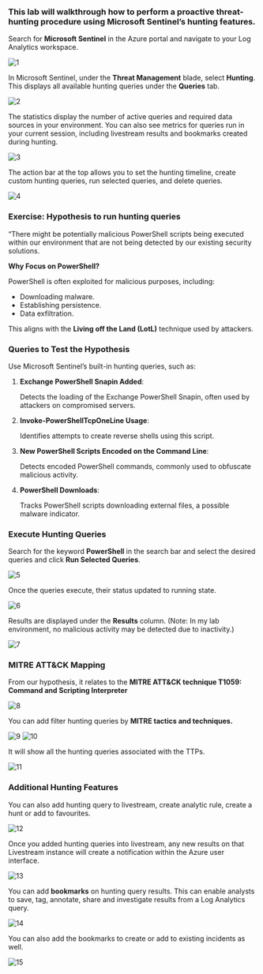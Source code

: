 ### This lab will walkthrough how to perform a proactive threat-hunting procedure using Microsoft Sentinel’s hunting features.

Search for **Microsoft Sentinel** in the Azure portal and navigate to your Log Analytics workspace.

![1](https://github.com/user-attachments/assets/bdc3b0c5-4429-4c4a-ae52-220e97733965)

In Microsoft Sentinel, under the **Threat Management** blade, select **Hunting**. This displays all available hunting queries under the **Queries** tab.

![2](https://github.com/user-attachments/assets/ad59d02e-2fbe-47b4-8f4f-923348f39c3c)

The statistics display the number of active queries and required data sources in your environment. You can also see metrics for queries run in your current session, including livestream results and bookmarks created during hunting.

![3](https://github.com/user-attachments/assets/841d8637-8fa7-40ca-a6ad-2a1c0bbe331a)

The action bar at the top allows you to set the hunting timeline, create custom hunting queries, run selected queries, and delete queries.

![4](https://github.com/user-attachments/assets/f6a2a497-bdcd-4796-a406-6752ffc16cde)

### Exercise: Hypothesis to run hunting queries

“There might be potentially malicious PowerShell scripts being executed within our environment that are not being detected by our existing security solutions.

**Why Focus on PowerShell?**

PowerShell is often exploited for malicious purposes, including:

- Downloading malware.
- Establishing persistence.
- Data exfiltration.

This aligns with the **Living off the Land (LotL)** technique used by attackers.

### Queries to Test the Hypothesis

Use Microsoft Sentinel’s built-in hunting queries, such as:

1. **Exchange PowerShell Snapin Added**:
    
    Detects the loading of the Exchange PowerShell Snapin, often used by attackers on compromised servers.
    
2. **Invoke-PowerShellTcpOneLine Usage**:
    
    Identifies attempts to create reverse shells using this script.
    
3. **New PowerShell Scripts Encoded on the Command Line**:
    
    Detects encoded PowerShell commands, commonly used to obfuscate malicious activity.
    
4. **PowerShell Downloads**:
    
    Tracks PowerShell scripts downloading external files, a possible malware indicator.
    

### Execute Hunting Queries

Search for the keyword **PowerShell** in the search bar and select the desired queries and click **Run Selected Queries**.

![5](https://github.com/user-attachments/assets/e33051e8-5928-44fe-b283-bcf68ac70380)

Once the queries execute, their status updated to running state.

![6](https://github.com/user-attachments/assets/47eff468-5aec-4522-a32f-74b4a9a7be85)

Results are displayed under the **Results** column. (Note: In my lab environment, no malicious activity may be detected due to inactivity.)

![7](https://github.com/user-attachments/assets/dc810596-119a-4544-aedf-b907167d0ab7)

### MITRE ATT&CK Mapping

From our hypothesis, it relates to the **MITRE ATT&CK technique T1059: Command and Scripting Interpreter**

![8](https://github.com/user-attachments/assets/6326ee73-1cdd-4c6a-9b91-338c8b731483)

You can add filter hunting queries by **MITRE tactics and techniques.**

![9](https://github.com/user-attachments/assets/275507cb-4c13-4414-821e-fcec2f09512e)
![10](https://github.com/user-attachments/assets/e560d065-f68a-4d92-b49c-cec612e9b0f9)

It will show all the hunting queries associated with the TTPs.

![11](https://github.com/user-attachments/assets/a26c55fe-36e0-46de-afa7-411e214787bd)

### Additional Hunting Features

You can also add hunting query to livestream, create analytic rule, create a hunt or add to favourites.

![12](https://github.com/user-attachments/assets/8fe35624-4649-427c-a1cd-5a3e0712b212)

Once you added hunting queries into livestream, any new results on that Livestream instance will create a notification within the Azure user interface.

![13](https://github.com/user-attachments/assets/0b68d5fc-c2ce-4185-a44a-71da5f58a3d9)

You can add **bookmarks** on hunting query results. This can enable analysts to save, tag, annotate, share and investigate results from a Log Analytics query.

![14](https://github.com/user-attachments/assets/4c7c3686-7085-49f7-aaf7-b1d3387a4676)

You can also add the bookmarks to create or add to existing incidents as well.

![15](https://github.com/user-attachments/assets/67c7c9be-e6ab-41ab-91ca-83cdc81161e6)


